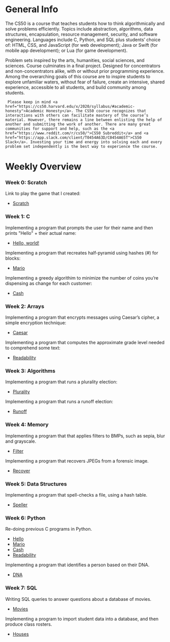 # General Info
The CS50 is a course that teaches students how to think algorithmically and solve problems efficiently. Topics include abstraction, algorithms, data structures, encapsulation, resource management, security, and software engineering. Languages include C, Python, and SQL plus students’ choice of: HTML, CSS, and JavaScript (for web development); Java or Swift (for mobile app development); or Lua (for game development). 

Problem sets inspired by the arts, humanities, social sciences, and sciences. Course culminates in a final project. Designed for concentrators and non-concentrators alike, with or without prior programming experience. Among the overarching goals of this course are to inspire students to explore unfamiliar waters, without fear of failure, create an intensive, shared experience, accessible to all students, and build community among students.

``` Please keep in mind <a href="https://cs50.harvard.edu/x/2020/syllabus/#academic-honesty">Academic Honesty</a>. The CS50 course recognizes that interactions with others can facilitate mastery of the course’s material. However, there remains a line between enlisting the help of another and submitting the work of another. There are many great communities for support and help, such as the <a href="https://www.reddit.com/r/cs50/">CS50 Subreddit</a> and <a href="https://app.slack.com/client/T0454A63D/C0454A65T">CS50 Slack</a>. Investing your time and energy into solving each and every problem set independently is the best way to experience the course.```

# Weekly Overview

### Week 0: Scratch
Link to play the game that I created:
* <a href="https://scratch.mit.edu/projects/412735859/">Scratch</a>

### Week 1: C
Implementing a program that prompts the user for their name and then prints "Hello" + their actual name:
* <a href="https://github.com/marianadacunha/cs50/blob/master/1%20-%20hello/hello.c">Hello, world!</a>

Implementing a program that recreates half-pyramid using hashes (#) for blocks:
* <a href="https://github.com/marianadacunha/cs50/tree/master/2%20-%20mario">Mario</a>

Implementing a greedy algorithim to minimize the number of coins you’re dispensing as change for each customer:
* <a href="https://github.com/marianadacunha/cs50/tree/master/3%20-%20cash">Cash</a>

### Week 2: Arrays
Implementing a program that encrypts messages using Caesar’s cipher, a simple encryption technique:
* <a href="https://github.com/marianadacunha/cs50/tree/master/5%20-%20caesar">Caesar</a>

Implementing a program that computes the approximate grade level needed to comprehend some text:
* <a href="https://github.com/marianadacunha/cs50/tree/master/4%20-%20readability">Readability</a>

### Week 3: Algorithms
Implementing a program that runs a plurality election:
* <a href="https://github.com/marianadacunha/cs50/tree/master/6%20-%20plurality">Plurality</a>

Implementing a program that runs a runoff election:
* <a href="https://github.com/marianadacunha/cs50/tree/master/7%20-%20runoff">Runoff</a>

### Week 4: Memory
Implementing a program that that applies filters to BMPs, such as sepia, blur and grayscale.
* <a href="https://github.com/marianadacunha/cs50/tree/master/8%20-%20filter">Filter</a>

Implementing a program that recovers JPEGs from a forensic image.
* <a href="https://github.com/marianadacunha/cs50/tree/master/9%20-%20recover">Recover</a>

### Week 5: Data Structures

Implementing a program that spell-checks a file, using a hash table.
* <a href="https://github.com/marianadacunha/cs50/tree/master/10%20-%20speller">Speller</a>

### Week 6: Python

Re-doing previous C programs in Python.
* <a href="https://github.com/marianadacunha/cs50/tree/master/exercise%2011%20-%20python/01%20-%20hello">Hello</a>
* <a href="https://github.com/marianadacunha/cs50/tree/master/exercise%2011%20-%20python/02%20-%20mario">Mario</a>
* <a href="https://github.com/marianadacunha/cs50/tree/master/exercise%2011%20-%20python/03%20-%20cash">Cash</a>
* <a href="https://github.com/marianadacunha/cs50/tree/master/exercise%2011%20-%20python/04%20-%20readability">Readability</a>

Implementing a program that identifies a person based on their DNA.
* <a href="https://github.com/marianadacunha/cs50/tree/master/exercise%2011%20-%20python/05%20-%20dna">DNA</a>
### Week 7: SQL

Writing SQL queries to answer questions about a database of movies.
* <a href="https://github.com/marianadacunha/cs50/tree/master/exercise%2012%20-%20sql/movies">Movies</a>

Implementing a program to import student data into a database, and then produce class rosters.
* <a href="https://github.com/marianadacunha/cs50/tree/master/exercise%2012%20-%20sql/houses">Houses</a>
